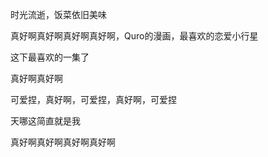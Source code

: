 时光流逝，饭菜依旧美味

真好啊真好啊真好啊真好啊，Quro的漫画，最喜欢的恋爱小行星

这下最喜欢的一集了

真好啊真好啊

可爱捏，真好啊，可爱捏，真好啊，可爱捏

天哪这简直就是我

真好啊真好啊真好啊真好啊


